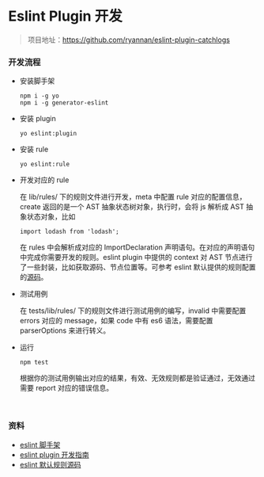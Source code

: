# Eslint Plugin 开发

> 项目地址：https://github.com/ryannan/eslint-plugin-catchlogs

### 开发流程

* 安装脚手架

  ```
  npm i -g yo
  npm i -g generator-eslint
  ```

* 安装 plugin

  ```
  yo eslint:plugin
  ```

* 安装 rule

  ```
  yo eslint:rule
  ```

* 开发对应的 rule

  在 lib/rules/ 下的规则文件进行开发，meta 中配置 rule 对应的配置信息，create 返回的是一个 AST 抽象状态树对象，执行时，会将 js 解析成 AST 抽象状态对象，比如 

  ```
  import lodash from 'lodash';
  ```

  在 rules 中会解析成对应的 ImportDeclaration 声明语句。在对应的声明语句中完成你需要开发的规则。eslint plugin 中提供的 context 对 AST 节点进行了一些封装，比如获取源码、节点位置等。可参考 eslint 默认提供的规则配置的[源码](https://github.com/eslint/eslint/tree/master/lib/rules)。

* 测试用例

  在 tests/lib/rules/ 下的规则文件进行测试用例的编写，invalid 中需要配置errors 对应的 message，如果 code 中有 es6 语法，需要配置 parserOptions 来进行转义。

* 运行

  ```
  npm test
  ```

  根据你的测试用例输出对应的结果，有效、无效规则都是验证通过，无效通过需要 report 对应的错误信息。

  ​

### 资料

* [eslint 脚手架](https://github.com/eslint/generator-eslint)
* [eslint plugin 开发指南](http://eslint.cn/docs/developer-guide/working-with-rules)
* [eslint 默认规则源码](https://github.com/eslint/eslint/tree/master/lib/rules)